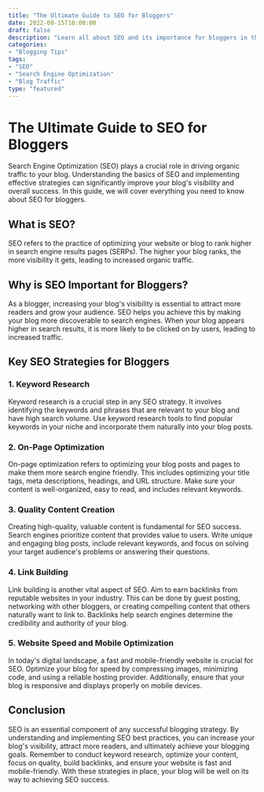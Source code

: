 ```yaml
---
title: "The Ultimate Guide to SEO for Bloggers"
date: 2022-08-15T10:00:00
draft: false
description: "Learn all about SEO and its importance for bloggers in this comprehensive guide."
categories:
- "Blogging Tips"
tags:
- "SEO"
- "Search Engine Optimization"
- "Blog Traffic"
type: "featured"
---
```


# The Ultimate Guide to SEO for Bloggers

Search Engine Optimization (SEO) plays a crucial role in driving organic traffic to your blog. Understanding the basics of SEO and implementing effective strategies can significantly improve your blog's visibility and overall success. In this guide, we will cover everything you need to know about SEO for bloggers.

## What is SEO?

SEO refers to the practice of optimizing your website or blog to rank higher in search engine results pages (SERPs). The higher your blog ranks, the more visibility it gets, leading to increased organic traffic.

## Why is SEO Important for Bloggers?

As a blogger, increasing your blog's visibility is essential to attract more readers and grow your audience. SEO helps you achieve this by making your blog more discoverable to search engines. When your blog appears higher in search results, it is more likely to be clicked on by users, leading to increased traffic.

## Key SEO Strategies for Bloggers

### 1. Keyword Research

Keyword research is a crucial step in any SEO strategy. It involves identifying the keywords and phrases that are relevant to your blog and have high search volume. Use keyword research tools to find popular keywords in your niche and incorporate them naturally into your blog posts.

### 2. On-Page Optimization

On-page optimization refers to optimizing your blog posts and pages to make them more search engine friendly. This includes optimizing your title tags, meta descriptions, headings, and URL structure. Make sure your content is well-organized, easy to read, and includes relevant keywords.

### 3. Quality Content Creation

Creating high-quality, valuable content is fundamental for SEO success. Search engines prioritize content that provides value to users. Write unique and engaging blog posts, include relevant keywords, and focus on solving your target audience's problems or answering their questions.

### 4. Link Building

Link building is another vital aspect of SEO. Aim to earn backlinks from reputable websites in your industry. This can be done by guest posting, networking with other bloggers, or creating compelling content that others naturally want to link to. Backlinks help search engines determine the credibility and authority of your blog.

### 5. Website Speed and Mobile Optimization

In today's digital landscape, a fast and mobile-friendly website is crucial for SEO. Optimize your blog for speed by compressing images, minimizing code, and using a reliable hosting provider. Additionally, ensure that your blog is responsive and displays properly on mobile devices.

## Conclusion

SEO is an essential component of any successful blogging strategy. By understanding and implementing SEO best practices, you can increase your blog's visibility, attract more readers, and ultimately achieve your blogging goals. Remember to conduct keyword research, optimize your content, focus on quality, build backlinks, and ensure your website is fast and mobile-friendly. With these strategies in place, your blog will be well on its way to achieving SEO success.
